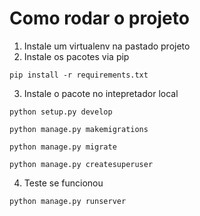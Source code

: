 # Como rodar o projeto

1. Instale um virtualenv na pastado projeto
2. Instale os pacotes via pip

```
pip install -r requirements.txt
```

3. Instale o pacote no intepretador local

```
python setup.py develop
```

```
python manage.py makemigrations
```

```
python manage.py migrate
```


```
python manage.py createsuperuser
```

4. Teste se funcionou

```
python manage.py runserver
```
